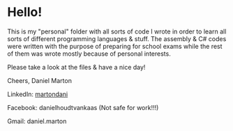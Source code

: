 # Hello!

This is my "personal" folder with all sorts of code I wrote in order to learn all sorts of different programming languages & stuff. The assembly & C# codes were written with the purpose of preparing for school exams while the rest of them was wrote mostly because of personal interests. 

Please take a look at the files & have a nice day!

Cheers,
Daniel Marton 

LinkedIn: [martondani](https://www.linkedin.com/in/martondanidani)

Facebook: danielhoudtvankaas (Not safe for work!!!)

Gmail: daniel.marton
